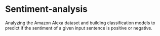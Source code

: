 # Sentiment-analysis
Analyzing the Amazon Alexa dataset and building classification models to predict if the sentiment of a given input sentence is positive or negative.
